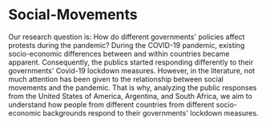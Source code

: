 # Social-Movements
Our research question is:  How do different governments' policies affect protests during the pandemic? During the COVID-19 pandemic, existing socio-economic differences between and within countries became apparent. Consequently, the publics started responding differently to their governments' Covid-19 lockdown measures. However, in the literature, not much attention has been given to the relationship between social movements and the pandemic. That is why, analyzing the public responses from the United States of America, Argentina, and South Africa, we aim to understand how people from different countries from different socio-economic backgrounds respond to their governments' lockdown measures.
